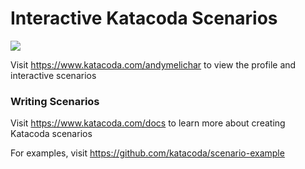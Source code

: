 # Interactive Katacoda Scenarios

[![](http://shields.katacoda.com/katacoda/andymelichar/count.svg)](https://www.katacoda.com/andymelichar "Get your profile on Katacoda.com")

Visit https://www.katacoda.com/andymelichar to view the profile and interactive scenarios

### Writing Scenarios
Visit https://www.katacoda.com/docs to learn more about creating Katacoda scenarios

For examples, visit https://github.com/katacoda/scenario-example
